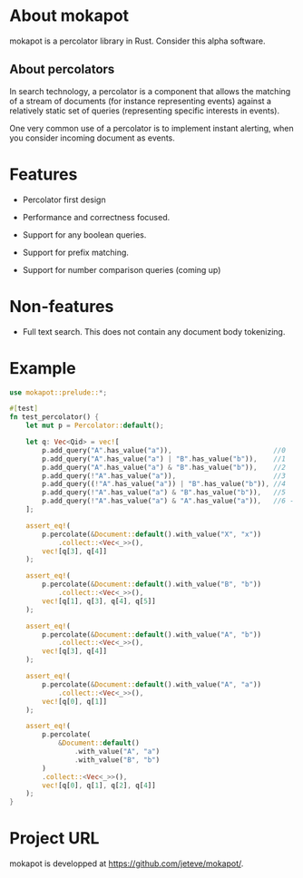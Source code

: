 # About mokapot

mokapot is a percolator library in Rust. Consider this alpha software.

## About percolators

In search technology, a percolator is a component that allows the matching of a stream
of documents (for instance representing events) against a relatively static set
of queries (representing specific interests in events).

One very common use of a percolator is to implement instant alerting, when you consider incoming
document as events.

# Features

- Percolator first design

- Performance and correctness focused.

- Support for any boolean queries.

- Support for prefix matching.

- Support for number comparison queries (coming up)

# Non-features

- Full text search. This does not contain any document body tokenizing.

# Example

```rust
use mokapot::prelude::*;

#[test]
fn test_percolator() {
    let mut p = Percolator::default();

    let q: Vec<Qid> = vec![
        p.add_query("A".has_value("a")),                         //0
        p.add_query("A".has_value("a") | "B".has_value("b")),    //1
        p.add_query("A".has_value("a") & "B".has_value("b")),    //2
        p.add_query(!"A".has_value("a")),                        //3
        p.add_query((!"A".has_value("a")) | "B".has_value("b")), //4
        p.add_query(!"A".has_value("a") & "B".has_value("b")),   //5
        p.add_query(!"A".has_value("a") & "A".has_value("a")),   //6 - should NEVER match anything.
    ];

    assert_eq!(
        p.percolate(&Document::default().with_value("X", "x"))
            .collect::<Vec<_>>(),
        vec![q[3], q[4]]
    );

    assert_eq!(
        p.percolate(&Document::default().with_value("B", "b"))
            .collect::<Vec<_>>(),
        vec![q[1], q[3], q[4], q[5]]
    );

    assert_eq!(
        p.percolate(&Document::default().with_value("A", "b"))
            .collect::<Vec<_>>(),
        vec![q[3], q[4]]
    );

    assert_eq!(
        p.percolate(&Document::default().with_value("A", "a"))
            .collect::<Vec<_>>(),
        vec![q[0], q[1]]
    );

    assert_eq!(
        p.percolate(
            &Document::default()
                .with_value("A", "a")
                .with_value("B", "b")
        )
        .collect::<Vec<_>>(),
        vec![q[0], q[1], q[2], q[4]]
    );
}

```

# Project URL

mokapot is developped at https://github.com/jeteve/mokapot/.


